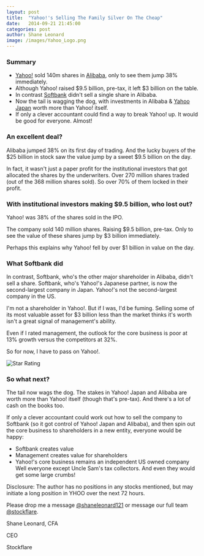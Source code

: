 ```yaml
---
layout: post
title:  "Yahoo!'s Selling The Family Silver On The Cheap"
date:   2014-09-21 21:45:00
categories: post
author: Shane Leonard
image: /images/Yahoo_Logo.png
---
```


### Summary

* [Yahoo!](https://stockflare.com/stocks/YHOO.O) sold 140m shares in [Alibaba](https://stockflare.com/stocks/BABA.K), only to see them jump 38% immediately.
* Although Yahoo! raised $9.5 billion, pre-tax, it left $3 billion on the table.
* In contrast [Softbank](https://stockflare.com/stocks/9984.T) didn't sell a single share in Alibaba.
* Now the tail is wagging the dog, with investments in Alibaba & [Yahoo Japan](https://stockflare.com/stocks/4689.T) worth more than Yahoo! itself.
* If only a clever accountant could find a way to break Yahoo! up. It would be good for everyone. Almost!

### An excellent deal?

Alibaba jumped 38% on its first day of trading. And the lucky buyers of the $25 billion in stock saw the value jump by a sweet $9.5 billion on the day.

In fact, it wasn't just a paper profit for the institutional investors that got allocated the shares by the underwriters. Over 270 million shares traded (out of the 368 million shares sold). So over 70% of them locked in their profit.

### With institutional investors making $9.5 billion, who lost out?

Yahoo! was 38% of the shares sold in the IPO.

The company sold 140 million shares. Raising $9.5 billion, pre-tax. Only to see the value of these shares jump by $3 billion immediately.

Perhaps this explains why Yahoo! fell by over $1 billion in value on the day.

### What Softbank did

In contrast, Softbank, who's the other major shareholder in Alibaba, didn't sell a share. Softbank, who's Yahoo!'s Japanese partner, is now the second-largest company in Japan. Yahoo!'s not the second-largest company in the US.

I'm not a shareholder in Yahoo!. But if I was, I'd be fuming. Selling some of its most valuable asset for $3 billion less than the market thinks it's worth isn't a great signal of management's ability.

Even if I rated management, the outlook for the core business is poor at 13% growth versus the competitors at 32%.

So for now, I have to pass on Yahoo!.

![Star Rating](/images/YHOO-5-stars-Sept-21.png "Yahoo!'s' Rating")

### So what next?

The tail now wags the dog. The stakes in Yahoo! Japan and Alibaba are worth more than Yahoo! itself (though that's pre-tax). And there's a lot of cash on the books too.

If only a clever accountant could work out how to sell the company to Softbank (so it got control of Yahoo! Japan and Alibaba), and then spin out the core business to shareholders in a new entity, everyone would be happy:
* Softbank creates value
* Management creates value for shareholders
* Yahoo!'s core business remains an independent US owned company
Well everyone except Uncle Sam's tax collectors. And even they would get some large crumbs!

Disclosure: The author has no positions in any stocks mentioned, but may initiate a long position in YHOO over the next 72 hours.

Please drop me a message [@shaneleonard121](https://twitter.com/shaneleonard121) or message our full team [@stockflare](https://twitter.com/stockflare).

Shane Leonard, CFA

CEO

Stockflare
